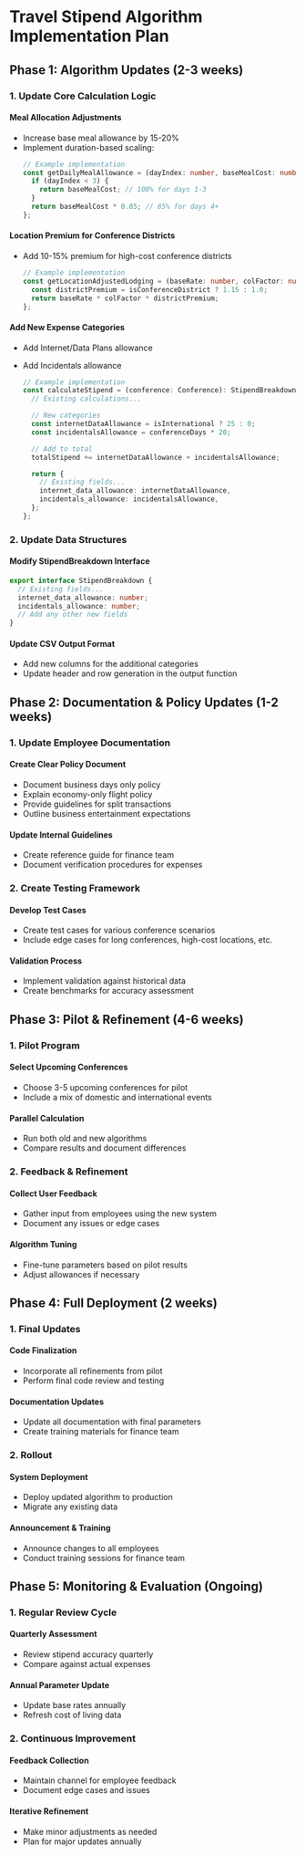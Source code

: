 # Travel Stipend Algorithm Implementation Plan

## Phase 1: Algorithm Updates (2-3 weeks)

### 1. Update Core Calculation Logic

#### Meal Allocation Adjustments

- Increase base meal allowance by 15-20%
- Implement duration-based scaling:
  ```typescript
  // Example implementation
  const getDailyMealAllowance = (dayIndex: number, baseMealCost: number): number => {
    if (dayIndex < 3) {
      return baseMealCost; // 100% for days 1-3
    }
    return baseMealCost * 0.85; // 85% for days 4+
  };
  ```

#### Location Premium for Conference Districts

- Add 10-15% premium for high-cost conference districts
  ```typescript
  // Example implementation
  const getLocationAdjustedLodging = (baseRate: number, colFactor: number, isConferenceDistrict: boolean): number => {
    const districtPremium = isConferenceDistrict ? 1.15 : 1.0;
    return baseRate * colFactor * districtPremium;
  };
  ```

#### Add New Expense Categories

- Add Internet/Data Plans allowance
- Add Incidentals allowance

  ```typescript
  // Example implementation
  const calculateStipend = (conference: Conference): StipendBreakdown => {
    // Existing calculations...

    // New categories
    const internetDataAllowance = isInternational ? 25 : 0;
    const incidentalsAllowance = conferenceDays * 20;

    // Add to total
    totalStipend += internetDataAllowance + incidentalsAllowance;

    return {
      // Existing fields...
      internet_data_allowance: internetDataAllowance,
      incidentals_allowance: incidentalsAllowance,
    };
  };
  ```

### 2. Update Data Structures

#### Modify StipendBreakdown Interface

```typescript
export interface StipendBreakdown {
  // Existing fields...
  internet_data_allowance: number;
  incidentals_allowance: number;
  // Add any other new fields
}
```

#### Update CSV Output Format

- Add new columns for the additional categories
- Update header and row generation in the output function

## Phase 2: Documentation & Policy Updates (1-2 weeks)

### 1. Update Employee Documentation

#### Create Clear Policy Document

- Document business days only policy
- Explain economy-only flight policy
- Provide guidelines for split transactions
- Outline business entertainment expectations

#### Update Internal Guidelines

- Create reference guide for finance team
- Document verification procedures for expenses

### 2. Create Testing Framework

#### Develop Test Cases

- Create test cases for various conference scenarios
- Include edge cases for long conferences, high-cost locations, etc.

#### Validation Process

- Implement validation against historical data
- Create benchmarks for accuracy assessment

## Phase 3: Pilot & Refinement (4-6 weeks)

### 1. Pilot Program

#### Select Upcoming Conferences

- Choose 3-5 upcoming conferences for pilot
- Include a mix of domestic and international events

#### Parallel Calculation

- Run both old and new algorithms
- Compare results and document differences

### 2. Feedback & Refinement

#### Collect User Feedback

- Gather input from employees using the new system
- Document any issues or edge cases

#### Algorithm Tuning

- Fine-tune parameters based on pilot results
- Adjust allowances if necessary

## Phase 4: Full Deployment (2 weeks)

### 1. Final Updates

#### Code Finalization

- Incorporate all refinements from pilot
- Perform final code review and testing

#### Documentation Updates

- Update all documentation with final parameters
- Create training materials for finance team

### 2. Rollout

#### System Deployment

- Deploy updated algorithm to production
- Migrate any existing data

#### Announcement & Training

- Announce changes to all employees
- Conduct training sessions for finance team

## Phase 5: Monitoring & Evaluation (Ongoing)

### 1. Regular Review Cycle

#### Quarterly Assessment

- Review stipend accuracy quarterly
- Compare against actual expenses

#### Annual Parameter Update

- Update base rates annually
- Refresh cost of living data

### 2. Continuous Improvement

#### Feedback Collection

- Maintain channel for employee feedback
- Document edge cases and issues

#### Iterative Refinement

- Make minor adjustments as needed
- Plan for major updates annually
